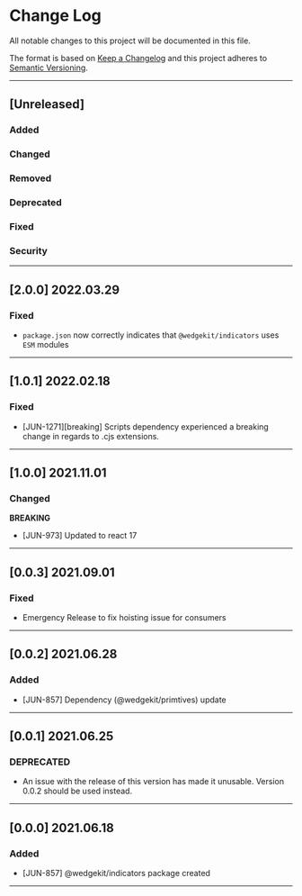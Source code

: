 # Change Log

All notable changes to this project will be documented in this file.

The format is based on [Keep a Changelog](http://keepachangelog.com/) and this project adheres to [Semantic Versioning](http://semver.org/).

---

## [Unreleased]

### Added

### Changed

### Removed

### Deprecated

### Fixed

### Security

---

## [2.0.0] 2022.03.29

### Fixed

- `package.json` now correctly indicates that `@wedgekit/indicators` uses `ESM` modules

---

## [1.0.1] 2022.02.18

### Fixed

- [JUN-1271][breaking] Scripts dependency experienced a breaking change in regards to .cjs extensions.

---

## [1.0.0] 2021.11.01

### Changed

**BREAKING**

- [JUN-973] Updated to react 17

---

## [0.0.3] 2021.09.01

### Fixed

- Emergency Release to fix hoisting issue for consumers

---

## [0.0.2] 2021.06.28

### Added

- [JUN-857] Dependency (@wedgekit/primtives) update

---

## [0.0.1] 2021.06.25

### DEPRECATED

- An issue with the release of this version has made it unusable. Version 0.0.2 should be used instead.

---

## [0.0.0] 2021.06.18

### Added

- [JUN-857] @wedgekit/indicators package created

---
